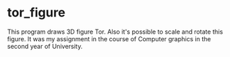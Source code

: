 # tor_figure

This program draws 3D figure Tor. Also it's possible to scale and rotate this figure.
It was my assignment in the course of Computer graphics in the second year of University.
